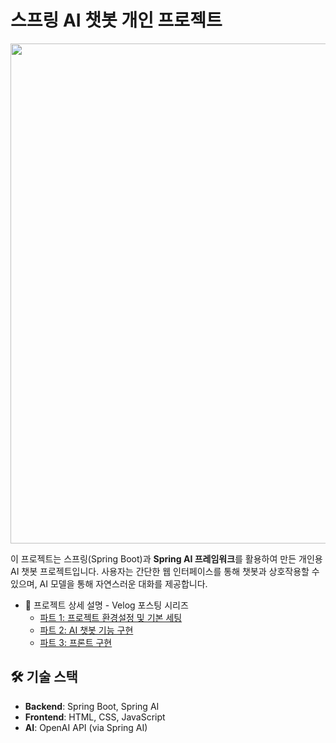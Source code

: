 # 스프링 AI 챗봇 개인 프로젝트
<img src="https://github.com/user-attachments/assets/fa244f32-f91a-44aa-a228-c17a188f12d5" width="800">

이 프로젝트는 스프링(Spring Boot)과 **Spring AI 프레임워크**를 활용하여 만든 개인용 AI 챗봇 프로젝트입니다. 사용자는 간단한 웹 인터페이스를 통해 챗봇과 상호작용할 수 있으며, AI 모델을 통해 자연스러운 대화를 제공합니다.

- 📖 프로젝트 상세 설명 - Velog 포스팅 시리즈
  - [파트 1: 프로젝트 환경설정 및 기본 세팅](https://velog.io/@26solitude/%EC%8A%A4%ED%94%84%EB%A7%81-AI%EB%A1%9C-%EB%82%98%EB%A7%8C%EC%9D%98-%EC%B1%97%EB%B4%87-%EB%A7%8C%EB%93%A4%EA%B8%B0)
  - [파트 2: AI 챗봇 기능 구현](https://velog.io/@26solitude/%EC%8A%A4%ED%94%84%EB%A7%81-AI%EB%A1%9C-%EB%82%98%EB%A7%8C%EC%9D%98-%EC%B1%97%EB%B4%87-%EB%A7%8C%EB%93%A4%EA%B8%B0-2)
  - [파트 3: 프론트 구현](https://velog.io/@26solitude/%EC%8A%A4%ED%94%84%EB%A7%81-AI%EB%A1%9C-%EB%82%98%EB%A7%8C%EC%9D%98-%EC%B1%97%EB%B4%87-%EB%A7%8C%EB%93%A4%EA%B8%B0-3)

## 🛠 기술 스택

- **Backend**: Spring Boot, Spring AI
- **Frontend**: HTML, CSS, JavaScript
- **AI**: OpenAI API (via Spring AI)
